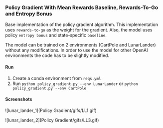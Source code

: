 ### Policy Gradient With Mean Rewards Baseline, Rewards-To-Go and Entropy Bonus

Base implementation of the policy gradient algorithm. This implementation uses `rewards-to-go` as the weight for the gradient.
Also, the model uses policy `entropy bonus` and state-specific `baseline`.

The model can be trained on 2 environments (CartPole and LunarLander) without any modifications. In order to use the model for other OpenAI environments the code has to be slightly modified.

#### Run

1. Create a conda environment from `reqs.yml` 
2. Run `python policy_gradient.py --env LunarLander` or `python policy_gradient.py --env CartPole`


#### Screenshots

![lunar_lander_1](Policy Gradient/gifs/LL1.gif)

![lunar_lander_2](Policy Gradient/gifs/LL3.gif)